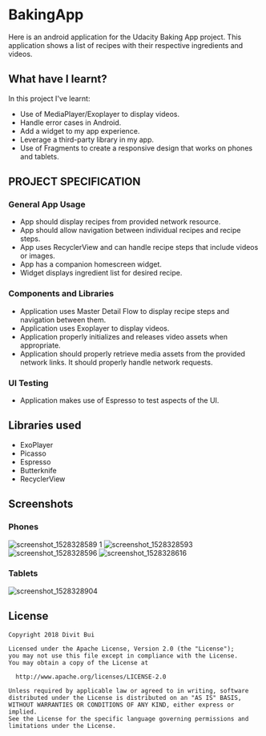 # BakingApp

Here is an android application for the Udacity Baking App project. This application shows a list of recipes with their respective ingredients and videos.

## What have I learnt?
In this project I've learnt:

- Use of MediaPlayer/Exoplayer to display videos.
- Handle error cases in Android.
- Add a widget to my app experience.
- Leverage a third-party library in my app.
- Use of Fragments to create a responsive design that works on phones and tablets.

## PROJECT SPECIFICATION

### General App Usage
- App should display recipes from provided network resource.
- App should allow navigation between individual recipes and recipe steps.
- App uses RecyclerView and can handle recipe steps that include videos or images.
- App has a companion homescreen widget.
- Widget displays ingredient list for desired recipe.

### Components and Libraries
- Application uses Master Detail Flow to display recipe steps and navigation between them.
- Application uses Exoplayer to display videos.
- Application properly initializes and releases video assets when appropriate.
- Application should properly retrieve media assets from the provided network links. It should properly handle network requests.

### UI Testing
- Application makes use of Espresso to test aspects of the UI.

## Libraries used
- ExoPlayer
- Picasso
- Espresso
- Butterknife
- RecyclerView

## Screenshots
### Phones
![screenshot_1528328589 1](https://user-images.githubusercontent.com/26686429/41075333-14ff78ca-6a04-11e8-9cf3-53f592ceca38.png)
![screenshot_1528328593](https://user-images.githubusercontent.com/26686429/41075364-431bba70-6a04-11e8-8262-3a7912d838c4.png)
![screenshot_1528328596](https://user-images.githubusercontent.com/26686429/41075366-439e412a-6a04-11e8-90aa-a595e7aeab70.png)
![screenshot_1528328616](https://user-images.githubusercontent.com/26686429/41075368-443d9c48-6a04-11e8-99c0-913a6859adb0.png)
### Tablets
![screenshot_1528328904](https://user-images.githubusercontent.com/26686429/41075371-451d76f6-6a04-11e8-8bdb-11e51e3df08f.png)

## License

    Copyright 2018 Divit Bui

    Licensed under the Apache License, Version 2.0 (the "License");
    you may not use this file except in compliance with the License.
    You may obtain a copy of the License at

      http://www.apache.org/licenses/LICENSE-2.0

    Unless required by applicable law or agreed to in writing, software
    distributed under the License is distributed on an "AS IS" BASIS,
    WITHOUT WARRANTIES OR CONDITIONS OF ANY KIND, either express or implied.
    See the License for the specific language governing permissions and
    limitations under the License.
